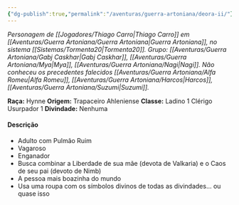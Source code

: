 ```yaml
---
{"dg-publish":true,"permalink":"/aventuras/guerra-artoniana/deora-ii/"}
---
```


*Personagem de [[Jogadores/Thiago Carro\|Thiago Carro]] em [[Aventuras/Guerra Artoniana/Guerra Artoniana\|Guerra Artoniana]], no sistema [[Sistemas/Tormenta20\|Tormenta20]].*
*Grupo:  [[Aventuras/Guerra Artoniana/Gabj Caskhar\|Gabj Caskhar]], [[Aventuras/Guerra Artoniana/Mya\|Mya]], [[Aventuras/Guerra Artoniana/Nagi\|Nagi]].
Não conheceu os precedentes falecidos [[Aventuras/Guerra Artoniana/Alfa Romeu\|Alfa Romeu]],  [[Aventuras/Guerra Artoniana/Harcos\|Harcos]], [[Aventuras/Guerra Artoniana/Suzumi\|Suzumi]].*

**Raça:** Hynne
**Origem:** Trapaceiro Ahleniense
**Classe:** Ladino 1 Clérigo Usurpador 1
**Divindade:** Nenhuma
#### Descrição
- Adulto com Pulmão Ruim
- Vagaroso
- Enganador
- Busca combinar a Liberdade de sua mãe (devota de Valkaria) e o Caos de seu pai (devoto de Nimb)
- A pessoa mais boazinha do mundo
- Usa uma roupa com os símbolos divinos de todas as divindades… ou quase isso